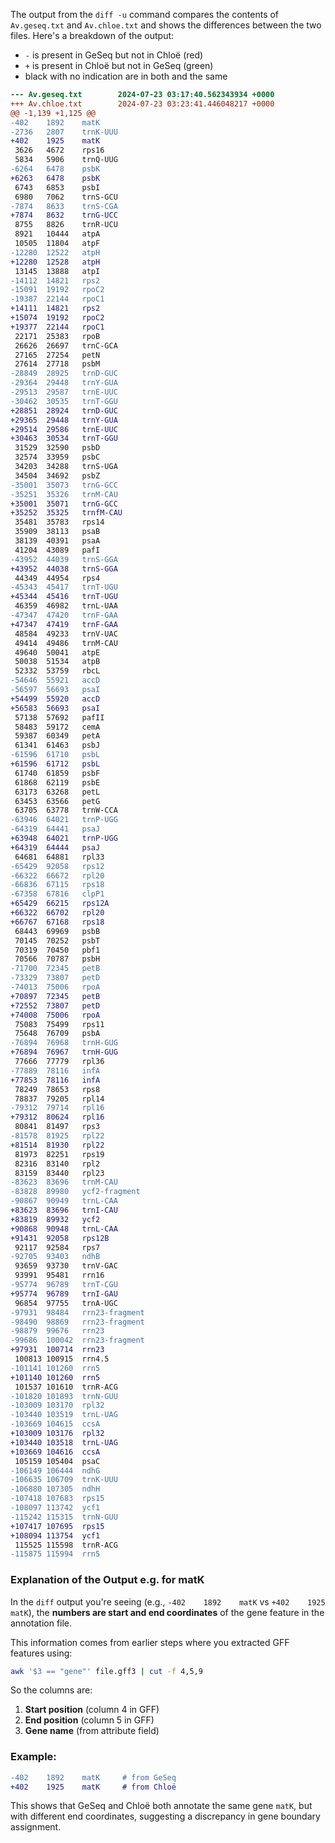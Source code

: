 The output from the `diff -u` command compares the contents of `Av.geseq.txt` and `Av.chloe.txt` and shows the differences between the two files. Here's a breakdown of the output:

- `-` is present in GeSeq but not in Chloë (red)
- `+` is present in Chloë but not in GeSeq (green)
- black with no indication are in both and the same


```diff
--- Av.geseq.txt        2024-07-23 03:17:40.562343934 +0000
+++ Av.chloe.txt        2024-07-23 03:23:41.446048217 +0000
@@ -1,139 +1,125 @@
-402    1892    matK
-2736   2807    trnK-UUU
+402    1925    matK
 3626   4672    rps16
 5834   5906    trnQ-UUG
-6264   6478    psbK
+6263   6478    psbK
 6743   6853    psbI
 6980   7062    trnS-GCU
-7874   8633    trnS-CGA
+7874   8632    trnG-UCC
 8755   8826    trnR-UCU
 8921   10444   atpA
 10505  11804   atpF
-12280  12522   atpH
+12280  12528   atpH
 13145  13888   atpI
-14112  14821   rps2
-15091  19192   rpoC2
-19387  22144   rpoC1
+14111  14821   rps2
+15074  19192   rpoC2
+19377  22144   rpoC1
 22171  25383   rpoB
 26626  26697   trnC-GCA
 27165  27254   petN
 27614  27718   psbM
-28849  28925   trnD-GUC
-29364  29448   trnY-GUA
-29513  29587   trnE-UUC
-30462  30535   trnT-GGU
+28851  28924   trnD-GUC
+29365  29448   trnY-GUA
+29514  29586   trnE-UUC
+30463  30534   trnT-GGU
 31529  32590   psbD
 32574  33959   psbC
 34203  34288   trnS-UGA
 34504  34692   psbZ
-35001  35073   trnG-GCC
-35251  35326   trnM-CAU
+35001  35071   trnG-GCC
+35252  35325   trnfM-CAU
 35481  35783   rps14
 35909  38113   psaB
 38139  40391   psaA
 41204  43089   pafI
-43952  44039   trnS-GGA
+43952  44038   trnS-GGA
 44349  44954   rps4
-45343  45417   trnT-UGU
+45344  45416   trnT-UGU
 46359  46982   trnL-UAA
-47347  47420   trnF-GAA
+47347  47419   trnF-GAA
 48584  49233   trnV-UAC
 49414  49486   trnM-CAU
 49640  50041   atpE
 50038  51534   atpB
 52332  53759   rbcL
-54646  55921   accD
-56597  56693   psaI
+54499  55920   accD
+56583  56693   psaI
 57138  57692   pafII
 58483  59172   cemA
 59387  60349   petA
 61341  61463   psbJ
-61596  61710   psbL
+61596  61712   psbL
 61740  61859   psbF
 61868  62119   psbE
 63173  63268   petL
 63453  63566   petG
 63705  63778   trnW-CCA
-63946  64021   trnP-UGG
-64319  64441   psaJ
+63948  64021   trnP-UGG
+64319  64444   psaJ
 64681  64881   rpl33
-65429  92058   rps12
-66322  66672   rpl20
-66836  67115   rps18
-67358  67816   clpP1
+65429  66215   rps12A
+66322  66702   rpl20
+66767  67168   rps18
 68443  69969   psbB
 70145  70252   psbT
 70319  70450   pbf1
 70566  70787   psbH
-71700  72345   petB
-73329  73807   petD
-74013  75006   rpoA
+70897  72345   petB
+72552  73807   petD
+74008  75006   rpoA
 75083  75499   rps11
 75648  76709   psbA
-76894  76968   trnH-GUG
+76894  76967   trnH-GUG
 77666  77779   rpl36
-77889  78116   infA
+77853  78116   infA
 78249  78653   rps8
 78837  79205   rpl14
-79312  79714   rpl16
+79312  80624   rpl16
 80841  81497   rps3
-81578  81925   rpl22
+81514  81930   rpl22
 81973  82251   rps19
 82316  83140   rpl2
 83159  83440   rpl23
-83623  83696   trnM-CAU
-83828  89980   ycf2-fragment
-90867  90949   trnL-CAA
+83623  83696   trnI-CAU
+83819  89932   ycf2
+90868  90948   trnL-CAA
+91431  92058   rps12B
 92117  92584   rps7
-92705  93403   ndhB
 93659  93730   trnV-GAC
 93991  95481   rrn16
-95774  96789   trnT-CGU
+95774  96789   trnI-GAU
 96854  97755   trnA-UGC
-97931  98484   rrn23-fragment
-98490  98869   rrn23-fragment
-98879  99676   rrn23
-99686  100042  rrn23-fragment
+97931  100714  rrn23
 100813 100915  rrn4.5
-101141 101260  rrn5
+101140 101260  rrn5
 101537 101610  trnR-ACG
-101820 101893  trnN-GUU
-103009 103170  rpl32
-103440 103519  trnL-UAG
-103669 104615  ccsA
+103009 103176  rpl32
+103440 103518  trnL-UAG
+103669 104616  ccsA
 105159 105404  psaC
-106149 106444  ndhG
-106635 106709  trnK-UUU
-106880 107305  ndhH
-107418 107683  rps15
-108097 113742  ycf1
-115242 115315  trnN-GUU
+107417 107695  rps15
+108094 113754  ycf1
 115525 115598  trnR-ACG
-115875 115994  rrn5
```

### Explanation of the Output e.g. for matK
In the `diff` output you're seeing (e.g., `-402    1892    matK` vs `+402    1925    matK`), the **numbers are start and end coordinates** of the gene feature in the annotation file.

This information comes from earlier steps where you extracted GFF features using:

```bash
awk '$3 == "gene"' file.gff3 | cut -f 4,5,9
```

So the columns are:
1. **Start position** (column 4 in GFF)
2. **End position** (column 5 in GFF)
3. **Gene name** (from attribute field)

### Example:

```diff
-402    1892    matK     # from GeSeq
+402    1925    matK     # from Chloë
```

This shows that GeSeq and Chloë both annotate the same gene `matK`, but with different end coordinates, suggesting a discrepancy in gene boundary assignment.
